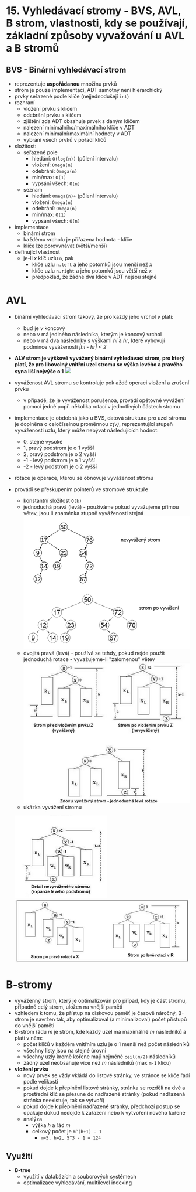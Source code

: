 # 15. Vyhledávací stromy - BVS, AVL, B strom, vlastnosti, kdy se používají, základní způsoby vyvažování u AVL a B stromů

## BVS - Binární vyhledávací strom
- reprezentuje **uspořádanou** množinu prvků
- strom je pouze implementací, ADT samotný není hierarchický
- prvky seřazené podle klíče (nejjednodušejí `int`)
- rozhraní
    - vložení prvku s klíčem
    - odebrání prvku s klíčem
    - zjištění zda ADT obsahuje prvek s daným klíčem
    - nalezení minimálního/maximálního klíče v ADT
    - nalezení minimální/maximální hodnoty v ADT
    - vybrání všech prvků v pořadí klíčů
- složitost:
    - seřazené pole
        - hledání: `O(log(n))` (půlení intervalu)
        - vložení: `Omega(n)`
        - odebrání: `Omega(n)`
        - min/max: `O(1)`
        - vypsání všech: `O(n)`
    - seznam
         - hledání: `Omega(n)+` (půlení intervalu)
        - vložení: `Omega(n)`
        - odebrání: `Omega(n)`
        - min/max: `O(1)`
        - vypsání všech: `O(n)`
- implementace
    - binární strom
    - každému vrcholu je přiřazena hodnota - klíče
    - klíče lze porovvnávat (větší/menší)
- definující vlastnost
    - je-li *x* klíč uzlu `n`, pak
        - klíče uzlu `n.left` a jeho potomků jsou menší než *x*
        - klíče uzlu `n.right` a jeho potomků jsou větší než *x*
        - předpoklad, že žádné dva klíče v ADT nejsou stejné

# AVL
- binární vyhledávací strom takový, že pro každý jeho vrchol *v* platí:
    - buď je *v* koncový
    - nebo *v* má jediného následníka, kterým je koncový vrchol
    - nebo *v* má dva následníky s výškami *hi* a *hr*, které vyhovují podmínce vyváženosti *|hi - hr| < 2*
- **ALV strom je výškově vyvážený binární vyhledávací strom, pro který platí, že pro libovolný vnitřní uzel stromu se výška levého a pravého syna liší nejvýše o 1**
![](avl_ex.png)

- vyváženost AVL stromu se kontroluje pok aždé operaci vložení a zrušení prvku
    - v případě, že je vyváženost porušenoa, provádí opětovné vyvážení pomocí jedné popř. několika rotací v jednotlivých částech stromu
- implementace je obdobná jako u BVS, datová struktura pro uzel stromu je doplněna o celočíselnou proměnnou *c(v)*, reprezentující stupeň vyváženosti uzlu, který může nebývat následujících hodnot:
    - 0, stejně vysoké
    - 1, pravý podstrom je o 1 vyšší
    - 2, pravý podstrom je o 2 vyšší
    - -1 - levý podstrom je o 1 vyšší
    - -2 - levý podstrom je o 2 vyšší
- rotace je operace, kterou se obnovuje vyváženost stromu
- provádí se přeskupením pointerů ve stromové struktuře
    - konstantní složitost `O(k)`
    - jednoduchá pravá (levá) - používáme pokud vyvažujeme přímou větev, jsou li znaménka stupně vyváženosti stejná
    ![](img/avl_ex.png)
    - dvojitá pravá (levá) - používá se tehdy, pokud nejde použít jednoduchá rotace - vyvažujeme-li "zalomenou" větev
    ![](img/avl_ex_2.png)
    - ukázka vyvážení stromu
    
    ![](img/rot_1.png)
    ![](img/rot_2.png)

# B-stromy
- vyváženný strom, který je optimalizován pro případ, kdy je část stromu, případně celý strom, uložen na vnější paměti
- vzhledem k tomu, že přístup na diskovou paměť je časově náročný, B-strom je navržen tak, aby optimalizoval (a minimalizoval) počet přístupů do vnější paměti
- B-strom řádu *m* je strom, kde každý uzel má maximálně *m* následníků a platí v něm:
    - počet klíčů v každém vnitřním uzlu je o 1 menší než počet následníků
    - všechny listy jsou na stejné úrovni
    - všechny uzly kromě kořene mají nejméně `ceil(m/2)` následníků
    - žádný uzel neobsahuje více než *m* následníků (max `m-1` klíču)
- **vložení prvku**
    - nový prvek se vždy vkládá do listové stránky, ve stránce se klíče řadí podle velikosti
    - pokud dojde k přeplnění listové stránky, stránka se rozdělí na dvě a prostřední klíč se přesune do nadřazené stránky (pokud nadřazená stránka neexistuje, tak se vytvoří)
    - pokud dojde k přeplnění nadřazené stránky, předchozí postup se opakuje dokud nedojde k zařazení nebo k vytvoření nového kořene
    - analýza
        - výška *h* a řád *m*
        - celkový počet je `m^(h+1) - 1`
            - `m=5, h=2, 5^3 - 1 = 124`
## Využití

- **B-tree**
    - využití v databázích a souborových systémech
    - optimalizace vyhledávání, multilevel indexing 
